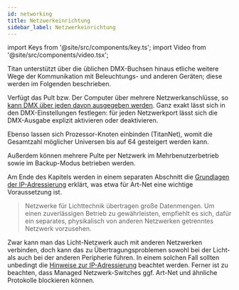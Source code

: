 ```yaml
---
id: networking
title: Netzwerkeinrichtung
sidebar_label: Netzwerkeinrichtung
---
```


import Keys from '@site/src/components/key.ts';
import Video from '@site/src/components/video.tsx';

Titan unterstützt über die üblichen DMX-Buchsen hinaus etliche
weitere Wege der Kommunikation mit Beleuchtungs- und anderen Geräten;
diese werden im Folgenden beschrieben.

Verfügt das Pult bzw. Der Computer über mehrere Netzwerkanschlüsse, so [kann
DMX über jeden davon ausgegeben werden](system-settings/dmx-output-mapping.md#einrichten-der-dmx-ausgänge). 
Ganz exakt lässt sich in den DMX-Einstellungen festlegen: für jeden 
Netzwerkport lässt sich die DMX-Ausgabe explizit aktivieren oder deaktivieren.

Ebenso lassen sich Prozessor-Knoten einbinden (TitanNet), womit die
Gesamtzahl möglicher Universen bis auf 64 gesteigert werden kann. 

Außerdem können mehrere Pulte per Netzwerk im Mehrbenutzerbetrieb sowie im
Backup-Modus betrieben werden.

Am Ende des Kapitels werden in einem separaten Abschnitt die [Grundlagen
der IP-Adressierung](networking/a-quick-guide-to-ip-addressing.md) 
erklärt, was etwa für Art-Net eine wichtige Voraussetzung ist.

> Netzwerke für Lichttechnik übertragen große Datenmengen. Um einen 
zuverlässigen Betrieb zu gewährleisten, empfiehlt es sich, dafür ein 
separates, physikalisch von anderen Netzwerken getrenntes Netzwerk 
vorzusehen.

Zwar kann man das Licht-Netzwerk auch mit anderen Netzwerken verbinden, 
doch kann das zu Übertragungsproblemen sowohl bei der Licht- als auch 
bei der anderen Peripherie führen. In einem solchen Fall sollten unbedingt 
die [Hinweise zur IP-Adressierung](networking/a-quick-guide-to-ip-addressing.md) 
beachtet werden. Ferner ist zu beachten, dass Managed Netzwerk-Switches 
ggf. Art-Net und ähnliche Protokolle blockieren können.
  